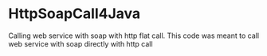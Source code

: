 # HttpSoapCall4Java
Calling web service with soap with http flat call. This code was meant to call web service with soap directly with http call

